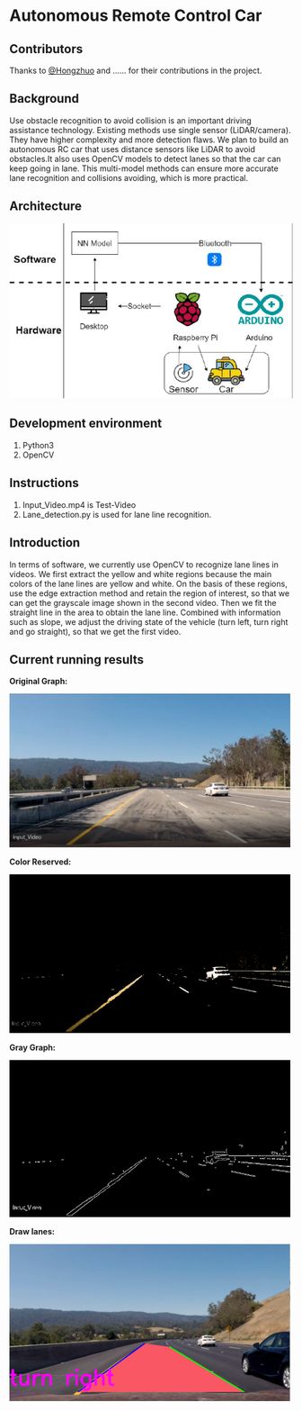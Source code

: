 # Autonomous Remote Control Car

## Contributors

Thanks to [@Hongzhuo](https://github.com/z-z-n) and …… for their contributions in the project.

## Background
Use obstacle recognition to avoid collision is an important driving assistance technology. Existing methods use single sensor (LiDAR/camera). They have higher complexity and more detection flaws. We plan to build an autonomous RC car that uses distance sensors like LiDAR to avoid obstacles.It also uses OpenCV models to detect lanes so that the car can keep going in lane. This multi-model methods can ensure more accurate lane recognition and collisions avoiding, which is more practical.

## Architecture
![Architecture](ReadmeImg/1.png)

## Development environment
1.  Python3
2.  OpenCV

## Instructions
1.  Input_Video.mp4 is Test-Video
2.  Lane_detection.py is used for lane line recognition.

## Introduction
In terms of software, we currently use OpenCV to recognize lane lines in videos. We first extract the yellow and white regions because the main colors of the lane lines are yellow and white. On the basis of these regions, use the edge extraction method and retain the region of interest, so that we can get the grayscale image shown in the second video. Then we fit the straight line in the area to obtain the lane line. Combined with information such as slope, we adjust the driving state of the vehicle (turn left, turn right and go straight), so that we get the first video.

## Current running results

__Original Graph:__

<img src="./ReadmeImg/s1.png" alt="Original Graph" width="500">

__Color Reserved:__

<img src="./ReadmeImg/s2.png" alt="Color Reserved Graph" width="500">

__Gray Graph:__

<img src="./ReadmeImg/s3.png" alt="Gray Graph" width="500">

__Draw lanes:__

<img src="./ReadmeImg/s4.png" alt="Draw lanes Graph" width="500">
